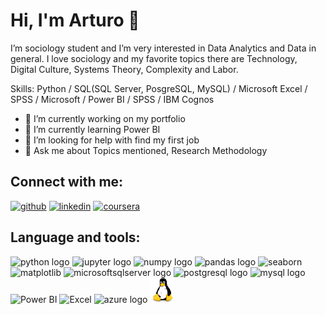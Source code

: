 # Hi, I'm Arturo 👋

I’m sociology student and I’m very interested in Data Analytics and Data in general. I love sociology and my favorite topics there are Technology, Digital Culture, Systems Theory, Complexity and Labor.

Skills: Python / SQL(SQL Server, PosgreSQL, MySQL) / Microsoft Excel / SPSS / Microsoft / Power BI / SPSS / IBM Cognos

- 🔭 I’m currently working on my portfolio 
- 🌱 I’m currently learning Power BI 
- 🤔 I’m looking for help with find my first job 
- 💬 Ask me about Topics mentioned, Research Methodology

## Connect with me:
[<img src='https://cdn.jsdelivr.net/npm/simple-icons@3.0.1/icons/github.svg' alt='github' height='40'>](https://github.com/arturondg)  [<img src='https://cdn.jsdelivr.net/npm/simple-icons@3.0.1/icons/linkedin.svg' alt='linkedin' height='40'>](https://www.linkedin.com/in/arturondg/)  [<img src='https://cdn.jsdelivr.net/npm/simple-icons@3.0.1/icons/coursera.svg' alt='coursera' height='40'>](https://www.coursera.org/user/787c3e53e5fbe76bfd618390630c0b60)  


## Language and tools:
<div align="left">
  <img src="https://cdn.jsdelivr.net/gh/devicons/devicon/icons/python/python-original.svg" height="40" width="52" alt="python logo"  />
  <img src="https://cdn.jsdelivr.net/gh/devicons/devicon/icons/jupyter/jupyter-original.svg" height="40" width="52" alt="jupyter logo"  />
  <img src="https://cdn.jsdelivr.net/gh/devicons/devicon/icons/numpy/numpy-original.svg" height="40" width="52" alt="numpy logo"  />
  <img src="https://cdn.jsdelivr.net/gh/devicons/devicon/icons/pandas/pandas-original.svg" height="40" width="52" alt="pandas logo"  />
  <img src="https://seaborn.pydata.org/_images/logo-mark-lightbg.svg" alt="seaborn" width="52" height="40"/>
  <img src="https://upload.wikimedia.org/wikipedia/commons/0/01/Created_with_Matplotlib-logo.svg" alt="matplotlib" width="40" height="40"/>
  <img src="https://cdn.jsdelivr.net/gh/devicons/devicon/icons/microsoftsqlserver/microsoftsqlserver-plain.svg" height="40" width="52" alt="microsoftsqlserver logo"  />
  <img src="https://cdn.jsdelivr.net/gh/devicons/devicon/icons/postgresql/postgresql-original.svg" height="40" width="52" alt="postgresql logo"  />
  <img src="https://cdn.jsdelivr.net/gh/devicons/devicon/icons/mysql/mysql-original.svg" height="40" width="52" alt="mysql logo"  />
  <img src="https://upload.wikimedia.org/wikipedia/commons/c/cf/New_Power_BI_Logo.svg" alt="Power BI" width="52" height="40"/>
  <img src="https://upload.wikimedia.org/wikipedia/commons/3/34/Microsoft_Office_Excel_%282019%E2%80%93present%29.svg" alt="Excel" width="52" height="40"/>
  <img src="https://cdn.jsdelivr.net/gh/devicons/devicon/icons/azure/azure-original.svg" height="40" width="52" alt="azure logo"  />
  <img src="https://raw.githubusercontent.com/devicons/devicon/master/icons/linux/linux-original.svg" alt="linux" width="40" height="40"/>
  
</div>

